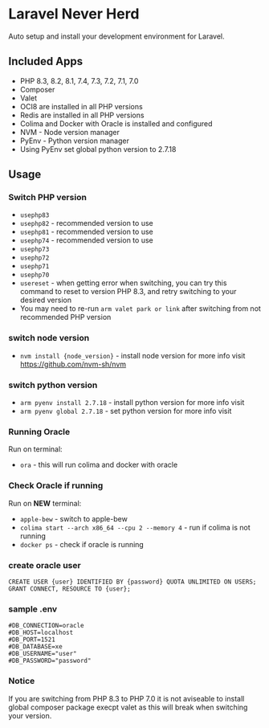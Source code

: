 # Laravel Never Herd
Auto setup and install your development environment for Laravel.

## Included Apps
* PHP 8.3, 8.2, 8.1, 7.4, 7.3, 7.2, 7.1, 7.0
* Composer
* Valet
* OCI8 are installed in all PHP versions
* Redis are installed in all PHP versions
* Colima and Docker with Oracle is installed and configured
* NVM - Node version manager
* PyEnv - Python version manager
* Using PyEnv set global python version to 2.7.18

## Usage
### Switch PHP version
* ```usephp83```
* ```usephp82``` - recommended version to use
* ```usephp81``` - recommended version to use
* ```usephp74``` - recommended version to use
* ```usephp73```
* ```usephp72```
* ```usephp71```
* ```usephp70```
* ```usereset``` - when getting error when switching, you can try this command to reset to version PHP 8.3, and retry switching to your desired version
* You may need to re-run ```arm valet park or link``` after switching from not recommended PHP version

### switch node version
* ```nvm install {node_version}``` - install node version for more info visit https://github.com/nvm-sh/nvm

### switch python version
* ```arm pyenv install 2.7.18``` - install python version for more info visit
* ```arm pyenv global 2.7.18``` - set python version for more info visit

### Running Oracle
Run on terminal:
* ```ora``` - this will run colima and docker with oracle

### Check Oracle if running
Run on **NEW** terminal:
* ```apple-bew``` - switch to apple-bew
* ```colima start --arch x86_64 --cpu 2 --memory 4``` - run if colima is not running
* ```docker ps``` - check if oracle is running

### create oracle user
```
CREATE USER {user} IDENTIFIED BY {password} QUOTA UNLIMITED ON USERS;
GRANT CONNECT, RESOURCE TO {user};
```

### sample .env
```
#DB_CONNECTION=oracle
#DB_HOST=localhost
#DB_PORT=1521
#DB_DATABASE=xe
#DB_USERNAME="user"
#DB_PASSWORD="password"
```

### Notice
If you are switching from PHP 8.3 to PHP 7.0 it is not aviseable to install global composer package execpt valet as this will break when switching your version.
